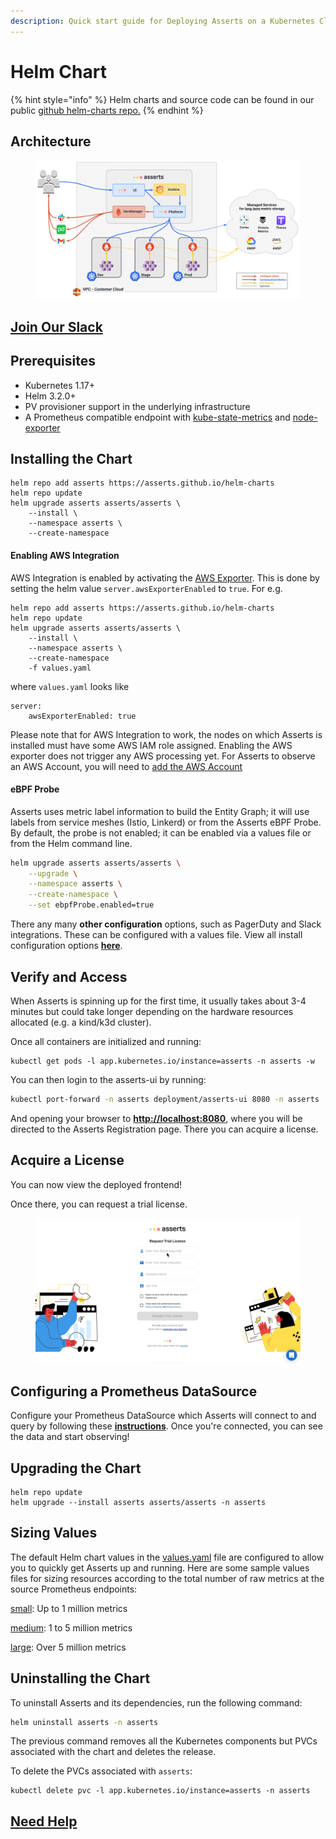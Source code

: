 ```yaml
---
description: Quick start guide for Deploying Asserts on a Kubernetes Cluster
---
```


# Helm Chart

{% hint style="info" %}
Helm charts and source code can be found in our public [github helm-charts repo.](https://github.com/asserts/helm-charts/tree/master/charts/asserts)
{% endhint %}

## **Architecture**

<figure><img src="../../.gitbook/assets/image (1) (3).png" alt=""><figcaption></figcaption></figure>

## [**Join Our Slack**](https://join.slack.com/t/asserts-community/shared\_invite/zt-1qxudnxgl-h3TbJs3HDk4Pk4ssEDu\~1Q)

## **Prerequisites**

* Kubernetes 1.17+
* Helm 3.2.0+
* PV provisioner support in the underlying infrastructure
* A Prometheus compatible endpoint with [kube-state-metrics](https://github.com/prometheus-community/helm-charts/tree/main/charts/kube-state-metrics) and [node-exporter](https://github.com/prometheus-community/helm-charts/tree/main/charts/prometheus-node-exporter)

## **Installing the Chart**

```
helm repo add asserts https://asserts.github.io/helm-charts
helm repo update
helm upgrade asserts asserts/asserts \
    --install \
    --namespace asserts \
    --create-namespace
```

#### Enabling AWS Integration

AWS Integration is enabled by activating the [AWS Exporter](../../integrations/data-source/aws-cloudwatch/aws-exporter.md). This is done by setting the helm value `server.awsExporterEnabled` to `true`. For e.g.&#x20;

```
helm repo add asserts https://asserts.github.io/helm-charts
helm repo update
helm upgrade asserts asserts/asserts \
    --install \
    --namespace asserts \
    --create-namespace
    -f values.yaml
```

where `values.yaml` looks like

```
server:
    awsExporterEnabled: true
```

Please note that for AWS Integration to work, the nodes on which Asserts is installed must have some AWS IAM role assigned. Enabling the AWS exporter does not trigger any AWS processing yet. For Asserts to observe an AWS Account, you will need to [add the AWS Account](../../integrations/data-source/aws/add-account.md)&#x20;

#### eBPF Probe

Asserts uses metric label information to build the Entity Graph; it will use labels from service meshes (Istio, Linkerd) or from the Asserts eBPF Probe. By default, the probe is not enabled; it can be enabled via a values file or from the Helm command line.

```bash
helm upgrade asserts asserts/asserts \
    --upgrade \
    --namespace asserts \
    --create-namespace \
    --set ebpfProbe.enabled=true
```

There any many **other configuration** options, such as PagerDuty and Slack integrations. These can be configured with a values file. View all install configuration options [**here**](https://github.com/asserts/helm-charts/blob/master/charts/asserts/values.yaml).&#x20;

## **Verify and Access**

When Asserts is spinning up for the first time, it usually takes about 3-4 minutes but could take longer depending on the hardware resources allocated (e.g. a kind/k3d cluster).

Once all containers are initialized and running:

```
kubectl get pods -l app.kubernetes.io/instance=asserts -n asserts -w
```

You can then login to the asserts-ui by running:

```bash
kubectl port-forward -n asserts deployment/asserts-ui 8080 -n asserts
```

And opening your browser to [**http://localhost:8080**](http://localhost:8080/), where you will be directed to the Asserts Registration page. There you can acquire a license.

## **Acquire a License**

You can now view the deployed frontend!

Once there, you can request a trial license.

<figure><img src="../../.gitbook/assets/Asserts Request Trial License.gif" alt=""><figcaption></figcaption></figure>

## Configuring a Prometheus DataSource

Configure your Prometheus DataSource which Asserts will connect to and query by following these [**instructions**](https://docs.asserts.ai/integrations/data-source/prometheus). Once you're connected, you can see the data and start observing!

## Upgrading the Chart

```
helm repo update
helm upgrade --install asserts asserts/asserts -n asserts
```

## Sizing Values

The default Helm chart values in the [values.yaml](https://github.com/asserts/helm-charts/blob/master/charts/asserts/values.yaml) file are configured to allow you to quickly get Asserts up and running. Here are some sample values files for sizing resources according to the total number of raw metrics at the source Prometheus endpoints:

[small](https://github.com/asserts/helm-charts/blob/master/charts/asserts/small.yaml): Up to 1 million metrics

[medium](https://github.com/asserts/helm-charts/blob/master/charts/asserts/medium.yaml): 1 to 5 million metrics

[large](https://github.com/asserts/helm-charts/blob/master/charts/asserts/large.yaml): Over 5 million metrics

## Uninstalling the Chart

To uninstall Asserts and its dependencies, run the following command:

```bash
helm uninstall asserts -n asserts
```

The previous command removes all the Kubernetes components but PVCs associated with the chart and deletes the release.

To delete the PVCs associated with `asserts`:

```
kubectl delete pvc -l app.kubernetes.io/instance=asserts -n asserts
```

## [Need Help](<../../README (1).md#before-you-begin>)

